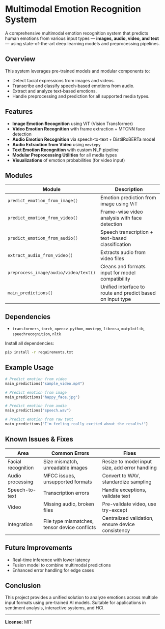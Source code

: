 
# Multimodal Emotion Recognition System

A comprehensive multimodal emotion recognition system that predicts human emotions from various input types — **images, audio, video, and text** — using state-of-the-art deep learning models and preprocessing pipelines.

##  Overview

This system leverages pre-trained models and modular components to:
- Detect facial expressions from images and videos.
- Transcribe and classify speech-based emotions from audio.
- Extract and analyze text-based emotions.
- Handle preprocessing and prediction for all supported media types.

## Features

-  **Image Emotion Recognition** using ViT (Vision Transformer)
-  **Video Emotion Recognition** with frame extraction + MTCNN face detection
-  **Audio Emotion Recognition** via speech-to-text + DistilRoBERTa model
-  **Audio Extraction from Video** using `moviepy`
- **Text Emotion Recognition** with custom NLP pipeline
- **Modular Preprocessing Utilities** for all media types
-  **Visualizations** of emotion probabilities (for video input)

##  Modules

| Module | Description |
|--------|-------------|
| `predict_emotion_from_image()` | Emotion prediction from image using ViT |
| `predict_emotion_from_video()` | Frame-wise video analysis with face detection |
| `predict_emotion_from_audio()` | Speech transcription + text-based classification |
| `extract_audio_from_video()` | Extracts audio from video files |
| `preprocess_image/audio/video/text()` | Cleans and formats input for model compatibility |
| `main_predictions()` | Unified interface to route and predict based on input type |

##  Dependencies

- `transformers`, `torch`, `opencv-python`, `moviepy`, `librosa`, `matplotlib`, `speechrecognition`, `nltk`

Install all dependencies:
```bash
pip install -r requirements.txt
```

##  Example Usage

```python
# Predict emotion from video
main_predictions("sample_video.mp4")

# Predict emotion from image
main_predictions("happy_face.jpg")

# Predict emotion from audio
main_predictions("speech.wav")

# Predict emotion from raw text
main_predictions("I'm feeling really excited about the results!")
```



##  Known Issues & Fixes

| Area | Common Errors | Fixes |
|------|---------------|-------|
| Facial recognition | Size mismatch, unreadable images | Resize to model input size, add error handling |
| Audio processing | MFCC issues, unsupported formats | Convert to WAV, standardize sampling |
| Speech-to-text | Transcription errors | Handle exceptions, validate text |
| Video | Missing audio, broken files | Pre-validate video, use try-except |
| Integration | File type mismatches, tensor device conflicts | Centralized validation, ensure device consistency |

##  Future Improvements

- Real-time inference with lower latency
- Fusion model to combine multimodal predictions
- Enhanced error handling for edge cases

##  Conclusion

This project provides a unified solution to analyze emotions across multiple input formats using pre-trained AI models. Suitable for applications in sentiment analysis, interactive systems, and HCI.

---

**License:** MIT  

